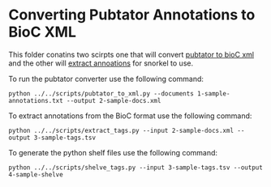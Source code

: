 # Converting Pubtator Annotations to BioC XML

This folder conatins two scirpts one that will convert [pubtator to bioC xml](pubtator_to_xml.py) and the other will [extract annoations](extract_tags.py) for snorkel to use.  
  
To run the pubtator converter use the following command:  
  
```
python ../../scripts/pubtator_to_xml.py --documents 1-sample-annotations.txt --output 2-sample-docs.xml
```  
  
To extract annotations from the BioC format use the following command:  
```
python ../../scripts/extract_tags.py --input 2-sample-docs.xml --output 3-sample-tags.tsv
``` 

To generate the python shelf files use the following command:
```
python ../../scripts/shelve_tags.py --input 3-sample-tags.tsv --output 4-sample-shelve
```
